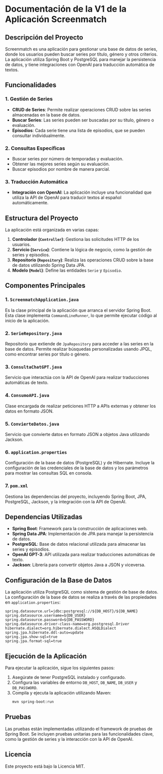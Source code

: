 # Documentación de la V1 de la Aplicación Screenmatch

## Descripción del Proyecto

Screenmatch es una aplicación para gestionar una base de datos de series, donde los usuarios pueden buscar series por título, género y otros criterios. La aplicación utiliza Spring Boot y PostgreSQL para manejar la persistencia de datos, y tiene integraciones con OpenAI para traducción automática de textos.

## Funcionalidades

### 1. Gestión de Series
- **CRUD de Series**: Permite realizar operaciones CRUD sobre las series almacenadas en la base de datos.
- **Buscar Series**: Las series pueden ser buscadas por su título, género o evaluación.
- **Episodios**: Cada serie tiene una lista de episodios, que se pueden consultar individualmente.

### 2. Consultas Específicas
- Buscar series por número de temporadas y evaluación.
- Obtener las mejores series según su evaluación.
- Buscar episodios por nombre de manera parcial.

### 3. Traducción Automática
- **Integración con OpenAI**: La aplicación incluye una funcionalidad que utiliza la API de OpenAI para traducir textos al español automáticamente.

## Estructura del Proyecto

La aplicación está organizada en varias capas:

1. **Controlador (`Controller`)**: Gestiona las solicitudes HTTP de los usuarios.
2. **Servicio (`Service`)**: Contiene la lógica de negocio, como la gestión de series y episodios.
3. **Repositorio (`Repository`)**: Realiza las operaciones CRUD sobre la base de datos utilizando Spring Data JPA.
4. **Modelo (`Model`)**: Define las entidades `Serie` y `Episodio`.

## Componentes Principales

### 1. `ScreenmatchApplication.java`
Es la clase principal de la aplicación que arranca el servidor Spring Boot. Esta clase implementa `CommandLineRunner`, lo que permite ejecutar código al inicio de la aplicación.

### 2. `SerieRepository.java`
Repositorio que extiende de `JpaRepository` para acceder a las series en la base de datos. Permite realizar búsquedas personalizadas usando JPQL, como encontrar series por título o género.

### 3. `ConsultaChatGPT.java`
Servicio que interactúa con la API de OpenAI para realizar traducciones automáticas de texto.

### 4. `ConsumoAPI.java`
Clase encargada de realizar peticiones HTTP a APIs externas y obtener los datos en formato JSON.

### 5. `ConvierteDatos.java`
Servicio que convierte datos en formato JSON a objetos Java utilizando Jackson.

### 6. `application.properties`
Configuración de la base de datos (PostgreSQL) y de Hibernate. Incluye la configuración de las credenciales de la base de datos y los parámetros para mostrar las consultas SQL en consola.

### 7. `pom.xml`
Gestiona las dependencias del proyecto, incluyendo Spring Boot, JPA, PostgreSQL, Jackson, y la integración con la API de OpenAI.

## Dependencias Utilizadas

- **Spring Boot**: Framework para la construcción de aplicaciones web.
- **Spring Data JPA**: Implementación de JPA para manejar la persistencia de datos.
- **PostgreSQL**: Base de datos relacional utilizada para almacenar las series y episodios.
- **OpenAI GPT-3**: API utilizada para realizar traducciones automáticas de texto.
- **Jackson**: Librería para convertir objetos Java a JSON y viceversa.

## Configuración de la Base de Datos

La aplicación utiliza PostgreSQL como sistema de gestión de base de datos. La configuración de la base de datos se realiza a través de las propiedades en `application.properties`:

```properties
spring.datasource.url=jdbc:postgresql://${DB_HOST}/${DB_NAME}
spring.datasource.username=${DB_USER}
spring.datasource.password=${DB_PASSWORD}
spring.datasource.driver-class-name=org.postgresql.Driver
hibernate.dialect=org.hibernate.dialect.HSQLDialect
spring.jpa.hibernate.ddl-auto=update
spring.jpa.show-sql=true
spring.jpa.format-sql=true
```

## Ejecución de la Aplicación

Para ejecutar la aplicación, sigue los siguientes pasos:

1. Asegúrate de tener PostgreSQL instalado y configurado.
2. Configura las variables de entorno `DB_HOST`, `DB_NAME`, `DB_USER` y `DB_PASSWORD`.
3. Compila y ejecuta la aplicación utilizando Maven:
   ```bash
   mvn spring-boot:run
   ```

## Pruebas

Las pruebas están implementadas utilizando el framework de pruebas de Spring Boot. Se incluyen pruebas unitarias para las funcionalidades clave, como la gestión de series y la interacción con la API de OpenAI.

## Licencia

Este proyecto está bajo la Licencia MIT.